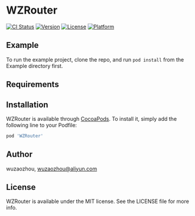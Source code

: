 # WZRouter

[![CI Status](https://img.shields.io/travis/wuzaozhou/WZRouter.svg?style=flat)](https://travis-ci.org/wuzaozhou/WZRouter)
[![Version](https://img.shields.io/cocoapods/v/WZRouter.svg?style=flat)](https://cocoapods.org/pods/WZRouter)
[![License](https://img.shields.io/cocoapods/l/WZRouter.svg?style=flat)](https://cocoapods.org/pods/WZRouter)
[![Platform](https://img.shields.io/cocoapods/p/WZRouter.svg?style=flat)](https://cocoapods.org/pods/WZRouter)

## Example

To run the example project, clone the repo, and run `pod install` from the Example directory first.

## Requirements

## Installation

WZRouter is available through [CocoaPods](https://cocoapods.org). To install
it, simply add the following line to your Podfile:

```ruby
pod 'WZRouter'
```

## Author

wuzaozhou, wuzaozhou@aliyun.com

## License

WZRouter is available under the MIT license. See the LICENSE file for more info.
